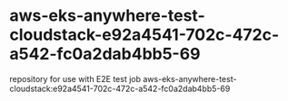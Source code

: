 # aws-eks-anywhere-test-cloudstack-e92a4541-702c-472c-a542-fc0a2dab4bb5-69
repository for use with E2E test job aws-eks-anywhere-test-cloudstack:e92a4541-702c-472c-a542-fc0a2dab4bb5-69
